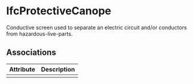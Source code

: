 IfcProtectiveCanope
===================
Conductive screen used to separate an electric circuit and/or conductors from
hazardous-live-parts.


Associations
------------
| Attribute   | Description   |
|-------------|---------------|
|             |               |

